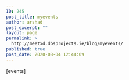 ```yaml
---
ID: 245
post_title: myevents
author: arshad
post_excerpt: ""
layout: page
permalink: >
  http://meetxd.dbsprojects.ie/blog/myevents/
published: true
post_date: 2020-08-04 12:44:09
---
```

[events]